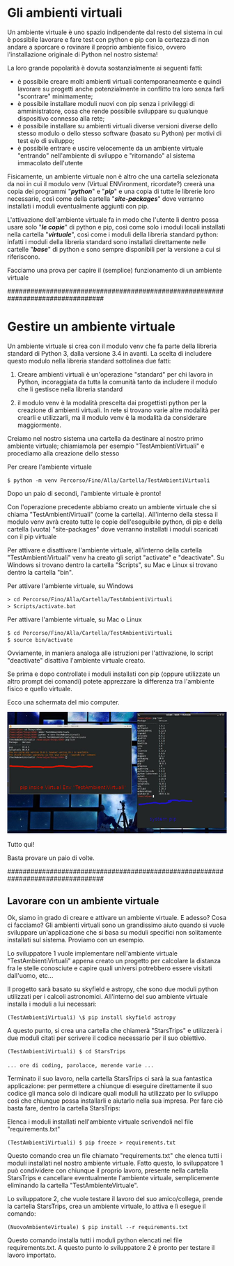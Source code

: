 # Gli ambienti virtuali

Un ambiente virtuale è uno spazio indipendente dal resto del sistema in
cui è possibile lavorare e fare test con python e pip con la certezza di
non andare a sporcare o rovinare il proprio ambiente fisico, ovvero
l'installazione originale di Python nel nostro sistema!

La loro grande popolarità è dovuta sostanzialmente ai seguenti fatti:

-   è possibile creare molti ambienti virtuali contemporaneamente e
    quindi lavorare su progetti anche potenzialmente in conflitto tra
    loro senza farli "scontrare" minimamente;
-   è possibile installare moduli nuovi con pip senza i privileggi di
    amministratore, cosa che rende possibile sviluppare su qualunque
    dispositivo connesso alla rete;
-   è possibile installare su ambienti virtuali diverse versioni diverse
    dello stesso modulo o dello stesso software (basato su Python) per
    motivi di test e/o di sviluppo;
-   è possibile entrare e uscire velocemente da un ambiente virtuale
    "entrando" nell'ambiente di sviluppo e "ritornando" al sistema
    immacolato dell'utente

Fisicamente, un ambiente virtuale non è altro che una cartella
selezionata da noi in cui il modulo venv (Virtual ENVironment,
ricordate?) creerà una copia dei programmi "***python***" e "***pip***"
e una copia di tutte le librerie loro necessarie, così come della
cartella "***site-packages***" dove verranno installati i moduli
eventualmente aggiunti con pip.

L'attivazione dell'ambiente virtuale fa in modo che l'utente lì dentro
possa usare solo "***le copie***" di python e pip, così come solo i
moduli locali installati nella cartella "***virtuale***", così come i
moduli della libreria standard python: infatti i moduli della libreria
standard sono installati direttamente nelle cartelle "***base***" di
python e sono sempre disponibili per la versione a cui si riferiscono.

Facciamo una prova per capire il (semplice) funzionamento di un ambiente
virtuale


#################################################################################
# Gestire un ambiente virtuale


Un ambiente virtuale si crea con il modulo venv che fa parte della
libreria standard di Python 3, dalla versione 3.4 in avanti. La scelta
di includere questo modulo nella libreria standard sottolinea due fatti:

1.  Creare ambienti virtuali è un'operazione "standard" per chi lavora
    in Python, incoraggiata da tutta la comunità tanto da includere il
    modulo che li gestisce nella libreria standard

2.  il modulo venv è la modalità prescelta dai progettisti python per la
    creazione di ambienti virtuali. In rete si trovano varie altre
    modalità per crearli e utilizzarli, ma il modulo venv è la modalità
    da considerare maggiormente.

Creiamo nel nostro sistema una cartella da destinare al nostro primo
ambiente virtuale; chiamiamola per esempio "TestAmbientiVirtuali" e
procediamo alla creazione dello stesso

Per creare l'ambiente virtuale


    $ python -m venv Percorso/Fino/Alla/Cartella/TestAmbientiVirtuali


Dopo un paio di secondi, l'ambiente virtuale è pronto!

Con l'operazione precedente abbiamo creato un ambiente virtuale che si
chiama "TestAmbientiVirtuali" (come la cartella). All'interno della
stessa il modulo venv avrà creato tutte le copie dell'eseguibile python,
di pip e della cartella (vuota) "site-packages" dove verranno installati
i moduli scaricati con il pip virtuale

Per attivare e disattivare l'ambiente virtuale, all'interno della
cartella "TestAmbientiVirtuali" venv ha creato gli script "activate" e
"deactivate". Su Windows si trovano dentro la cartella "Scripts", su Mac
e Linux si trovano dentro la cartella "bin".

Per attivare l'ambiente virtuale, su Windows


    > cd Percorso/Fino/Alla/Cartella/TestAmbientiVirtuali
    > Scripts/activate.bat


Per attivare l'ambiente virtuale, su Mac o Linux


    $ cd Percorso/Fino/Alla/Cartella/TestAmbientiVirtuali
    $ source bin/activate


Ovviamente, in maniera analoga alle istruzioni per l'attivazione, lo
script "deactivate" disattiva l'ambiente virtuale creato.

Se prima e dopo controllate i moduli installati con pip (oppure
utilizzate un altro prompt dei comandi) potete apprezzare la differenza
tra l'ambiente fisico e quello virtuale.

Ecco una schermata del mio computer.

![system vs virtual pip](images/pipVSvirtualpip.jpg)

Tutto qui!

Basta provare un paio di volte.


#################################################################################
## Lavorare con un ambiente virtuale


Ok, siamo in grado di creare e attivare un ambiente virtuale. E adesso?
Cosa ci facciamo? Gli ambienti virtuali sono un grandissimo aiuto quando
si vuole sviluppare un'applicazione che si basa su moduli specifici non
solitamente installati sul sistema. Proviamo con un esempio.

Lo sviluppatore 1 vuole implementare nell'ambiente virtuale
"TestAmbientiVirtuali" appena creato un progetto per calcolare la
distanza fra le stelle conosciute e capire quali universi potrebbero
essere visitati dall'uomo, etc...

Il progetto sarà basato su skyfield e astropy, che sono due moduli
python utilizzati per i calcoli astronomici. All'interno del suo
ambiente virtuale installa i moduli a lui necessari:


    (TestAmbientiVirtuali) \$ pip install skyfield astropy


A questo punto, si crea una cartella che chiamerà "StarsTrips" e
utilizzerà i due moduli citati per scrivere il codice necessario per il
suo obiettivo.


    (TestAmbientiVirtuali) $ cd StarsTrips

    ... ore di coding, parolacce, merende varie ...


Terminato il suo lavoro, nella cartella StarsTrips ci sarà la sua
fantastica applicazione: per permettere a chiunque di eseguire
direttamente il suo codice gli manca solo di indicare quali moduli ha
utilizzato per lo sviluppo così che chiunque possa installarli e
aiutarlo nella sua impresa. Per fare ciò basta fare, dentro la cartella
StarsTrips:

Elenca i moduli installati nell'ambiente virtuale scrivendoli nel file
"requirements.txt"


    (TestAmbientiVirtuali) $ pip freeze > requirements.txt


Questo comando crea un file chiamato "requirements.txt" che elenca tutti
i moduli installati nel nostro ambiente virtuale. Fatto questo, lo
sviluppatore 1 può condividere con chiunque il proprio lavoro, presente
nella cartella StarsTrips e cancellare eventualmente l'ambiente
virtuale, semplicemente eliminando la cartella "TestAmbienteVirtuale".

Lo sviluppatore 2, che vuole testare il lavoro del suo amico/collega,
prende la cartella StarsTrips, crea un ambiente virtuale, lo attiva e lì
esegue il comando:


    (NuovoAmbienteVirtuale) $ pip install --r requirements.txt


Questo comando installa tutti i moduli python elencati nel file
requirements.txt. A questo punto lo sviluppatore 2 è pronto per testare
il lavoro importato.


